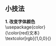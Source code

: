 ## 小技法
  **1. 改变字体颜色**  
   \usepackage{color}  
   {\color{red}文本}  
   \textcolor[rgb]{1,0,0}{}  
